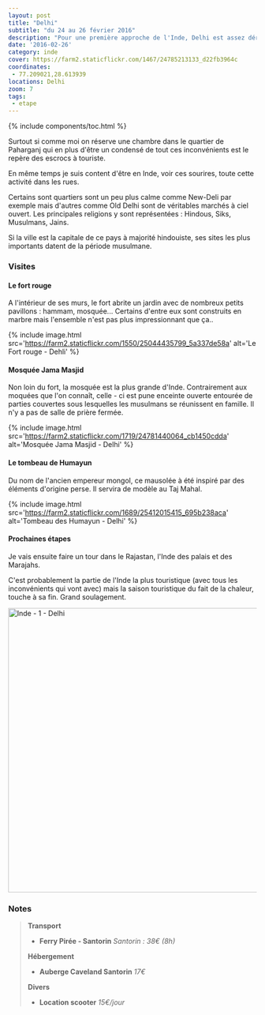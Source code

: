 ```yaml
---
layout: post
title: "Delhi"
subtitle: "du 24 au 26 février 2016"
description: "Pour une première approche de l'Inde, Delhi est assez déroutante : un monde fou, une circulation infernale, des coups de klaxons incessants, la pollution, les odeurs..."
date: '2016-02-26'
category: inde
cover: https://farm2.staticflickr.com/1467/24785213133_d22fb3964c
coordinates:
 - 77.209021,28.613939
locations: Delhi
zoom: 7
tags:
 - etape
---
```

{% include components/toc.html %}

Surtout si comme moi on réserve une chambre dans le quartier de Paharganj qui en plus d'être un condensé de tout ces inconvénients est le repère des escrocs à touriste.

En même temps je suis content d'être en Inde, voir ces sourires, toute cette activité dans les rues.

Certains sont quartiers sont un peu plus calme comme New-Deli par exemple mais d'autres comme Old Delhi sont de véritables marchés à ciel ouvert. Les principales religions y sont représentées : Hindous, Siks, Musulmans, Jains.

Si la ville est la capitale de ce pays à majorité hindouiste, ses sites les plus importants datent de la période musulmane.

### Visites

#### Le fort rouge

A l'intérieur de ses murs, le fort abrite un jardin avec de nombreux petits pavillons : hammam, mosquée... Certains d'entre eux sont construits en marbre mais l'ensemble n'est pas plus impressionnant  que ça..

{% include image.html src='https://farm2.staticflickr.com/1550/25044435799_5a337de58a' alt='Le Fort rouge - Dehli' %}

#### Mosquée Jama Masjid

Non loin du fort, la mosquée est la plus grande d'Inde. Contrairement aux moquées que l'on connaît, celle - ci est pune enceinte ouverte entourée de parties couvertes sous lesquelles les musulmans se réunissent en famille. Il n'y a pas de salle de prière fermée.

{% include image.html
  src='https://farm2.staticflickr.com/1719/24781440064_cb1450cdda'
  alt='Mosquée Jama Masjid - Delhi'
%}


#### Le tombeau de Humayun 

Du nom de l'ancien  empereur mongol,  ce mausolée à été inspiré par des éléments d'origine perse. Il servira de modèle au Taj Mahal.

{% include image.html 
src='https://farm2.staticflickr.com/1689/25412015415_695b238aca' 
alt='Tombeau des Humayun - Delhi' %}

#### Prochaines étapes 

Je vais ensuite faire un tour dans le Rajastan, l'Inde des palais et des Marajahs.

C'est probablement la partie de l'Inde la plus touristique  (avec tous les inconvénients qui vont avec) mais la saison touristique du fait de la chaleur, touche à sa fin. Grand soulagement.

<a data-flickr-embed="true"  href="https://www.flickr.com/photos/planitude/albums/72157665120289032" title="Inde - 1 - Delhi"><img src="https://farm2.staticflickr.com/1467/24785213133_d22fb3964c_b.jpg" width="1024" height="576" alt="Inde - 1 - Delhi"></a><script async src="//embedr.flickr.com/assets/client-code.js" charset="utf-8"></script>

### Notes

>**Transport**
>
>- **Ferry Pirée - Santorin** *Santorin : 38€ (8h)*
>
>**Hébergement**
>
>- **Auberge Caveland Santorin** *17€*
>
>**Divers**
>
>- **Location scooter** *15€/jour*
